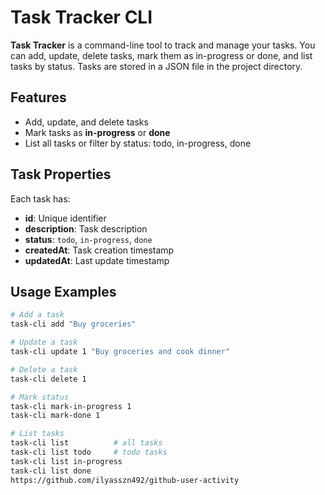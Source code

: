 # Task Tracker CLI

**Task Tracker** is a command-line tool to track and manage your tasks. You can add, update, delete tasks, mark them as in-progress or done, and list tasks by status. Tasks are stored in a JSON file in the project directory.

## Features

- Add, update, and delete tasks
- Mark tasks as **in-progress** or **done**
- List all tasks or filter by status: todo, in-progress, done

## Task Properties

Each task has:

- **id**: Unique identifier
- **description**: Task description
- **status**: `todo`, `in-progress`, `done`
- **createdAt**: Task creation timestamp
- **updatedAt**: Last update timestamp

## Usage Examples

```bash
# Add a task
task-cli add "Buy groceries"

# Update a task
task-cli update 1 "Buy groceries and cook dinner"

# Delete a task
task-cli delete 1

# Mark status
task-cli mark-in-progress 1
task-cli mark-done 1

# List tasks
task-cli list          # all tasks
task-cli list todo     # todo tasks
task-cli list in-progress
task-cli list done
https://github.com/ilyasszn492/github-user-activity
